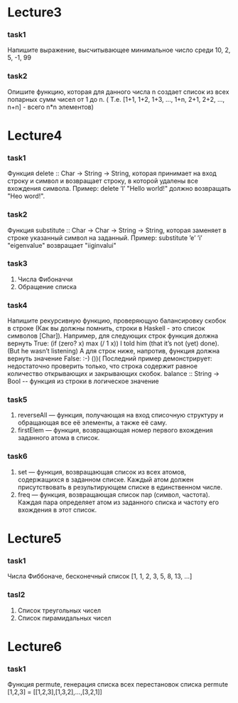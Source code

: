 # Lecture3
### task1
Напишите выражение, высчитывающее минимальное число среди 10, 2, 5, -1, 99
### task2
Опишите функцию, которая для данного числа n создает список из всех попарных сумм чисел от 1 до n. ( Т.е. [1+1, 1+2, 1+3, ..., 1+n, 2+1, 2+2, ..., n+n] - всего n*n элементов)

# Lecture4
### task1
Функция delete :: Char -> String -> String, которая принимает на вход строку и символ и возвращает строку, в которой удалены все вхождения символа. Пример: delete ’l’ "Hello world!" должно возвращать "Heo word!".

### task2
Функция substitute :: Char -> Char -> String -> String, которая заменяет в строке указанный символ на заданный. Пример: substitute ’e’ ’i’ "eigenvalue" возвращает "iiginvalui"
### task3
1. Числа Фибоначчи
2. Обращение списка

### task4
Напишите рекурсивную функцию, проверяющую балансировку скобок в строке (Как вы должны помнить, строки в Haskell - это список символов [Char]).
Например, для следующих строк функция должна вернуть True:
	(if (zero? x) max (/ 1 x))
	I told him (that it’s not (yet) done). (But he wasn’t listening)
А для строк ниже, напротив, функция должна вернуть значение False:
	:-)
	())(
Последний пример демонстрирует: недостаточно проверить только, что строка содержит равное количество открывающих и закрывающих скобок.
balance :: String → Bool -- функция из строки в логическое значение

### task5
1. reverseAll — функция, получающая на вход списочную структуру и обращающая все её элементы, а также её саму.
2. firstElem — функция, возвращающая номер первого вхождения заданного атома в список.

### task6
1. set — функция, возвращающая список из всех атомов, содержащихся в заданном списке. Каждый атом должен присутствовать в результирующем списке в единственном числе.
2. freq — функция, возвращающая список пар (символ, частота). Каждая пара определяет атом из заданного списка и частоту его вхождения в этот список.

# Lecture5
### task1
Числа Фиббоначе, бесконечный список [1, 1, 2, 3, 5, 8, 13, ...]
### tasl2
1. Список треугольных чисел
2. Список пирамидальных чисел

# Lecture6
### task1
Функция permute, генерация списка всех перестановок списка permute [1,2,3] = [[1,2,3],[1,3,2],…,[3,2,1]]
